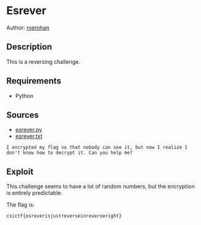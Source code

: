 # Esrever

Author: [roerohan](https://github.com/roerohan)

## Description

This is a reversing challenge.

## Requirements

- Python

## Sources

- [esrever.py](./esrever.py)
- [esrever.txt](./esrever.txt)

```
I encrypted my flag so that nobody can see it, but now I realize I don't know how to decrypt it. Can you help me?
```

## Exploit

This challenge seems to have a lot of random numbers, but the encryption is entirely predictable.


The flag is:

```
csictf{esreverisjustreverseinreverseright}
```
